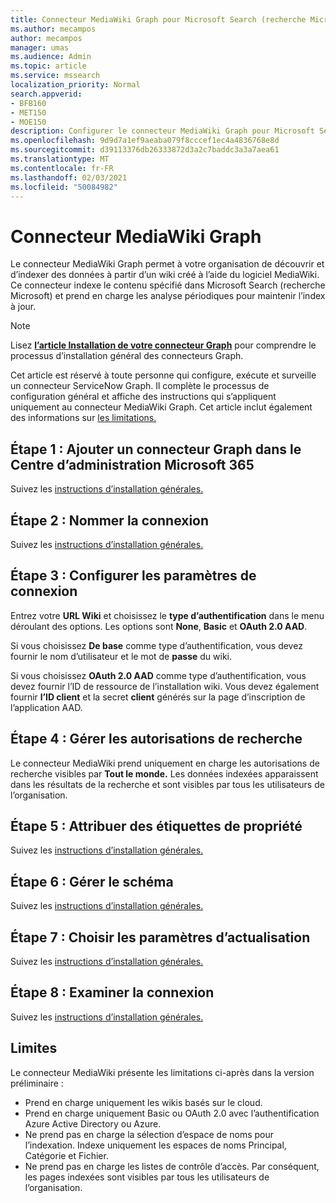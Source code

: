 ```yaml
---
title: Connecteur MediaWiki Graph pour Microsoft Search (recherche Microsoft)
ms.author: mecampos
author: mecampos
manager: umas
ms.audience: Admin
ms.topic: article
ms.service: mssearch
localization_priority: Normal
search.appverid:
- BFB160
- MET150
- MOE150
description: Configurer le connecteur MediaWiki Graph pour Microsoft Search (recherche Microsoft)
ms.openlocfilehash: 9d9d7a1ef9aeaba079f8cccef1ec4a4836768e8d
ms.sourcegitcommit: d39113376db26333872d3a2c7baddc3a3a7aea61
ms.translationtype: MT
ms.contentlocale: fr-FR
ms.lasthandoff: 02/03/2021
ms.locfileid: "50084982"
---
```

<!---Previous ms.author: monaray --->

# <a name="mediawiki-graph-connector"></a>Connecteur MediaWiki Graph

Le connecteur MediaWiki Graph permet à votre organisation de découvrir et d’indexer des données à partir d’un wiki créé à l’aide du logiciel MediaWiki. Ce connecteur indexe le contenu spécifié dans Microsoft Search (recherche Microsoft) et prend en charge les analyse périodiques pour maintenir l’index à jour.

> [!NOTE]
> Lisez [**l’article Installation de votre connecteur Graph**](configure-connector.md) pour comprendre le processus d’installation général des connecteurs Graph.

Cet article est réservé à toute personne qui configure, exécute et surveille un connecteur ServiceNow Graph. Il complète le processus de configuration général et affiche des instructions qui s’appliquent uniquement au connecteur MediaWiki Graph. Cet article inclut également des informations sur [les limitations.](#limitations)

<!---## Before you get started-->

<!---Insert "Before you get started" recommendations for this data source-->

## <a name="step-1-add-a-graph-connector-in-the-microsoft-365-admin-center"></a>Étape 1 : Ajouter un connecteur Graph dans le Centre d’administration Microsoft 365

Suivez les [instructions d’installation générales.](https://docs.microsoft.com/microsoftsearch/configure-connector)
<!---If the above phrase does not apply, delete it and insert specific details for your data source that are different from general setup instructions.-->

## <a name="step-2-name-the-connection"></a>Étape 2 : Nommer la connexion

Suivez les [instructions d’installation générales.](https://docs.microsoft.com/microsoftsearch/configure-connector)
<!---If the above phrase does not apply, delete it and insert specific details for your data source that are different from general setup instructions.-->

## <a name="step-3-configure-the-connection-settings"></a>Étape 3 : Configurer les paramètres de connexion

Entrez votre **URL Wiki** et choisissez le **type d’authentification** dans le menu déroulant des options. Les options sont **None**, **Basic** et **OAuth 2.0 AAD**.

Si vous choisissez **De base** comme type d’authentification, vous devez fournir le nom d’utilisateur et le mot de **passe** du wiki. 

Si vous choisissez **OAuth 2.0 AAD** comme type d’authentification, vous devez fournir l’ID de ressource de l’installation wiki.  Vous devez également fournir **l’ID client** et la secret **client** générés sur la page d’inscription de l’application AAD.

## <a name="step-4-manage-search-permissions"></a>Étape 4 : Gérer les autorisations de recherche

Le connecteur MediaWiki prend uniquement en charge les autorisations de recherche visibles par **Tout le monde.** Les données indexées apparaissent dans les résultats de la recherche et sont visibles par tous les utilisateurs de l’organisation.

## <a name="step-5-assign-property-labels"></a>Étape 5 : Attribuer des étiquettes de propriété

Suivez les [instructions d’installation générales.](https://docs.microsoft.com/microsoftsearch/configure-connector)
<!---If the above phrase does not apply, delete it and insert specific details for your data source that are different from general setup instructions.-->

## <a name="step-6-manage-schema"></a>Étape 6 : Gérer le schéma

Suivez les [instructions d’installation générales.](https://docs.microsoft.com/microsoftsearch/configure-connector)
<!---If the above phrase does not apply, delete it and insert specific details for your data source that are different from general setup instructions.-->

## <a name="step-7-choose-refresh-settings"></a>Étape 7 : Choisir les paramètres d’actualisation

Suivez les [instructions d’installation générales.](https://docs.microsoft.com/microsoftsearch/configure-connector)
<!---If the above phrase does not apply, delete it and insert specific details for your data source that are different from general setup instructions.-->

## <a name="step-8-review-connection"></a>Étape 8 : Examiner la connexion

Suivez les [instructions d’installation générales.](https://docs.microsoft.com/microsoftsearch/configure-connector)
<!---If the above phrase does not apply, delete it and insert specific details for your data source that are different from general setup instructions.-->

<!---## Troubleshooting-->
<!---To be added-->

## <a name="limitations"></a>Limites

Le connecteur MediaWiki présente les limitations ci-après dans la version préliminaire :

* Prend en charge uniquement les wikis basés sur le cloud.
* Prend en charge uniquement Basic ou OAuth 2.0 avec l’authentification Azure Active Directory ou Azure.
* Ne prend pas en charge la sélection d’espace de noms pour l’indexation. Indexe uniquement les espaces de noms Principal, Catégorie et Fichier.
* Ne prend pas en charge les listes de contrôle d’accès. Par conséquent, les pages indexées sont visibles par tous les utilisateurs de l’organisation.
